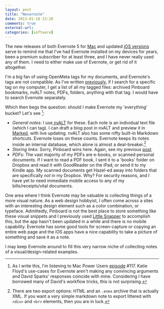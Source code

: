 ```yaml
---
layout: post  
title: "Nevernote"  
date: 2013-01-18 23:28  
comments: true  
external-url: 
categories: [software]
---
```


The new releases of both Evernote 5 for [Mac][1] and updated [iOS versions][2] serve to remind me that I've had Evernote installed on my devices for years, been a premium subscriber for at least three, and I have never really used any of them. I need to either make use of Evernote, or get rid of it altogether. 

I'm a big fan of using OpenMeta tags for my documents, and Evernote's tags are not compatible. As I've written [previously][tags], if I  search for a specific tag on my computer, I get a list of all my tagged files: archived Pinboard bookmarks, nvALT notes, PDFs, folders, anything with that tag. I would have to search Evernote separately.

Which then begs the question: should I make Evernote my 'everything' bucket? Let's see [^1]:

- *General notes*: I use[ nvALT][nv] for these. Each note is an individual text file (which I can tag). I can draft a blog post in nvALT and preview it in [Marked][mark], with live updating. nvALT also has some nifty built-in Markdown shortcuts. Evernote loses on these counts. Evernote keeps its notes inside an internal database, which alone is almost a deal-breaker.[^2]
- *Storing links*: Sorry, Pinboard wins here. Again, see my previous [post][tags].
- *PDFs*: The vast majority of my PDFs are e-books, or scanned personal documents. If I want to read a PDF book, I sent it to a 'books' folder on Dropbox and read it with GoodReader on the iPad, or send it to my Kindle app. My scanned documents get Hazel-ed away into folders that are specifically *not* in my Dropbox. Why? For security reasons, and I have yet to need immediate mobile access to any of my bills/receipts/vital documents.

One area where I think Evernote may be valuable is collecting things of a more visual nature. As a web design hobbyist, I often come across a sites with an interesting design element such as a color combination, or typeface. Admittedly, Pinboard is not the best place to store something like these visual snippets and I previously used [Little Snapper][ls] to accomplish this, but the app hasn't been updated in a while and there is no mobile capability. Evernote has some good tools for screen-capture or copying an entire web page and the iOS apps have a nice capability to take a picture of something and save it as a note.

I may keep Evernote around to fill this very narrow niche of collecting notes of a visual/design-related examples.

    
[^1]: As I write this, I'm listening to Mac Power Users [episode][mpu] #117. Katie Floyd's use-cases for Evernote aren't making any convincing arguments and David Sparks' responses coincide with mine. Considering I have borrowed many of David's workflow tricks, this is not surprising. 

[^2]: There are two export options: HTML and an `.enex` archive that is actually XML. If you want a very simple markdown note to export littered with `<div>` and `<br>` elements, then you are in luck.


[1]: http://evernote.com/evernote/whats_new/mac/
[2]: http://blog.evernote.com/2012/11/02/coming-soon-evernote-5-for-iphone-ipad-and-ipod-touch/
[tags]: http://www.nealsheeran.com/archives/2013/01/how_i_use_pinboard
[mpu]: http://macpowerusers.com/2012/12/mac-power-users-117-the-feedback-show/
[nv]: http://brettterpstra.com/projects/nvalt/
[mark]: http://markedapp.com/
[ls]: http://www.realmacsoftware.com/littlesnapper/
[3]: http://simplicitybliss.com/2012/11/on-evernote-gtd-reference-and-support-material
